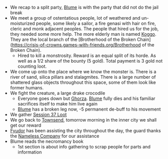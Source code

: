 - We recap to a split party, [Blume](https://crisis-of-crowns.games-with-friends.org/\(1\)-the-party/blume.html) is with the party that did not do the jail break
- We meet a group of ostentatious people, lot of weathered and un-moisturized people, some likely a sailor, a fire genasi with hair on fire, cleric and monk adjacent peoples. The people that hired us for the job, they needed some more help. The more elderly man is named [Koggo](https://crisis-of-crowns.games-with-friends.org/Koggo). They are the local branch of the [Brotherhood of the Broken Chain](https://crisis-of-crowns.games-with-friends.org/Brotherhood of the Broken Chain).
    - Hired to kill a monstrosity. Reward is an equal split of its horde. As well as a 1/2 share of the bounty (5 gold). Total payment is 3 gold not counting loot.
- We come up onto the place where we know the monster is. There is a river of sand, silica pillars and stalagmites. There is a large number of shattered glass objects throughout this space, some of them look like former humans.
- We fight the creature, a large drake crocodile
    - Everyone goes down but [Ghorza](https://crisis-of-crowns.games-with-friends.org/\(1\)-the-party/ghorza.html). [Blume](https://crisis-of-crowns.games-with-friends.org/\(1\)-the-party/blume.html) fully dies and his familiar sacrifices itself to make him live again
    - [Blume](https://crisis-of-crowns.games-with-friends.org/\(1\)-the-party/blume.html) has a broken leg now, -5 permanent de-buff to his movement
- We gather [Session 37 Loot](https://crisis-of-crowns.games-with-friends.org/\(3\)-sessions/\(0\)-loot/\(1\)-session-loot/session-37-loot.html)
- We go back to [Townsend](https://crisis-of-crowns.games-with-friends.org/\(2\)-campaign/locations/cities/townsend.html), tomorrow morning in the inner city we shall get our reward
- [Fyudor](https://crisis-of-crowns.games-with-friends.org/\(1\)-the-party/fyudor.html) has been assisting the city throughout the day, the guard thanks the [Nameless Company](https://crisis-of-crowns.games-with-friends.org/\(1\)-the-party/nameless-company.html) for our assistance
- Blume reads the necromancy book
    - 1st section is about info gathering to scrap people for parts and information